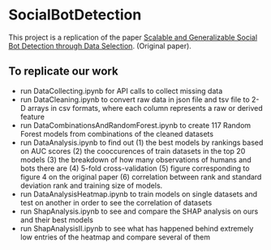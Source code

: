 # SocialBotDetection

This project is a replication of the paper [Scalable and Generalizable Social Bot Detection through Data Selection](https://ojs.aaai.org/index.php/AAAI/article/view/5460/5316). (Original paper).

## To replicate our work

* run DataCollecting.ipynb for API calls to collect missing data
* run DataCleaning.ipynb to convert raw data in json file and tsv file to 2-D arrays in csv formats, where each column represents a raw or derived feature
* run DataCombinationsAndRandomForest.ipynb to create 117 Random Forest models from combinations of the cleaned datasets
* run DataAnalysis.ipynb to find out (1) the best models by rankings based on AUC scores (2) the cooccurences of train datasets in the top 20 models (3) the breakdown of how many observations of humans and bots there are (4) 5-fold cross-validation (5) figure corresponding to figure 4 on the original paper (6) correlation between rank and standard deviation rank and training size of models.
* run DataAnalysisHeatmap.ipynb to train models on single datasets and test on another in order to see the correlation of datasets
* run ShapAnalysis.ipynb to see and compare the SHAP analysis on ours and their best models
* run ShapAnalysisII.ipynb to see what has happened behind extremely low entries of the heatmap and compare several of them
